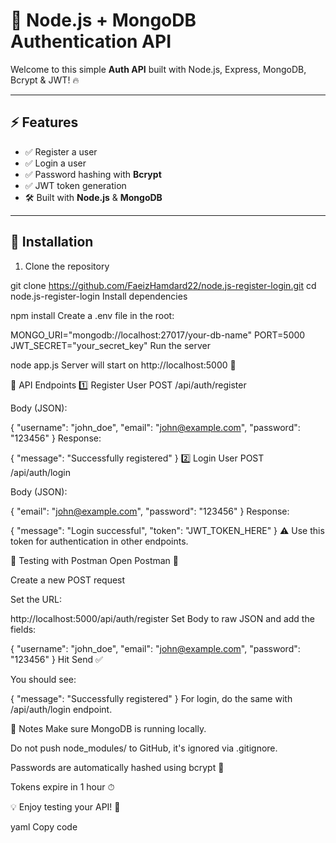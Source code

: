 # 📝 Node.js + MongoDB Authentication API

Welcome to this simple **Auth API** built with Node.js, Express, MongoDB, Bcrypt & JWT! 🔥

---

## ⚡ Features
- ✅ Register a user
- ✅ Login a user
- ✅ Password hashing with **Bcrypt**
- ✅ JWT token generation
- 🛠 Built with **Node.js** & **MongoDB**

---

## 🚀 Installation

1. Clone the repository

git clone https://github.com/FaeizHamdard22/node.js-register-login.git
cd node.js-register-login
Install dependencies


npm install
Create a .env file in the root:


MONGO_URI="mongodb://localhost:27017/your-db-name"
PORT=5000
JWT_SECRET="your_secret_key"
Run the server


node app.js
Server will start on http://localhost:5000 🎉

🔗 API Endpoints
1️⃣ Register User
POST /api/auth/register

Body (JSON):

{
  "username": "john_doe",
  "email": "john@example.com",
  "password": "123456"
}
Response:


{
  "message": "Successfully registered"
}
2️⃣ Login User
POST /api/auth/login

Body (JSON):

{
  "email": "john@example.com",
  "password": "123456"
}
Response:

{
  "message": "Login successful",
  "token": "JWT_TOKEN_HERE"
}
⚠️ Use this token for authentication in other endpoints.

🧪 Testing with Postman
Open Postman 🔹

Create a new POST request

Set the URL:

http://localhost:5000/api/auth/register
Set Body to raw JSON and add the fields:

{
  "username": "john_doe",
  "email": "john@example.com",
  "password": "123456"
}
Hit Send ✅

You should see:

{
  "message": "Successfully registered"
}
For login, do the same with /api/auth/login endpoint.

👏 Notes
Make sure MongoDB is running locally.

Do not push node_modules/ to GitHub, it's ignored via .gitignore.

Passwords are automatically hashed using bcrypt 🔐

Tokens expire in 1 hour ⏱

💡 Enjoy testing your API! 🚀

yaml
Copy code
